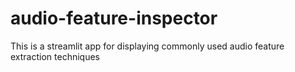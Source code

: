 # audio-feature-inspector
This is a streamlit app for displaying commonly used audio feature extraction techniques
